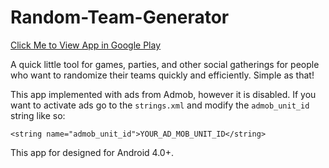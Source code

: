# Random-Team-Generator
[Click Me to View App in Google Play](https://play.google.com/store/apps/details?id=com.marcochin.teamrandomizer)

A quick little tool for games, parties, and other social gatherings for people who want to randomize their teams quickly and efficiently. Simple as that!

This app implemented with ads from Admob, however it is disabled. 
If you want to activate ads go to the `strings.xml` and modify the `admob_unit_id` string like so:

`<string name="admob_unit_id">YOUR_AD_MOB_UNIT_ID</string>`


This app for designed for Android 4.0+.

